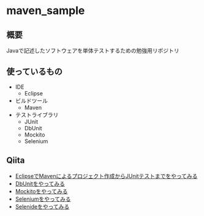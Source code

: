 maven_sample
===============

## 概要
Javaで記述したソフトウェアを単体テストするための勉強用リポジトリ

## 使っているもの
- IDE
    - Eclipse
- ビルドツール
    - Maven
- テストライブラリ
    - JUnit
    - DbUnit
    - Mockito
    - Selenium

## Qiita
- [EclipseでMavenによるプロジェクト作成からJUnitテストまでをやってみる](https://qiita.com/hirotatsuuu/items/234d1d511382fa1a9542)
- [DbUnitをやってみる](https://qiita.com/hirotatsuuu/items/7413ac25d0244a89a792)
- [Mockitoをやってみる](https://qiita.com/hirotatsuuu/items/586e1f2f6bdd408dbafc)
- [Seleniumをやってみる](https://qiita.com/hirotatsuuu/items/6a87df10c635a37ade16)
- [Selenideをやってみる](https://qiita.com/hirotatsuuu/items/e2db0dde99f477d2ff3e)
